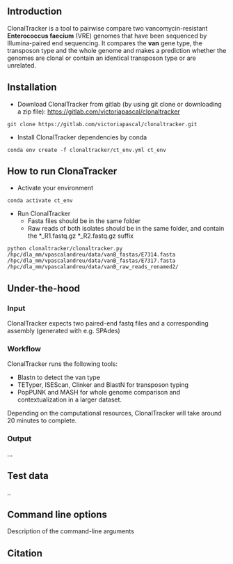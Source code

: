 ## Introduction

ClonalTracker is a tool to pairwise compare two vancomycin-resistant **Enterococcus faecium** (VRE) genomes 
that have been sequenced by Illumina-paired end sequencing. 
It compares the **van** gene type, the transposon type and the whole genome and makes a 
prediction whether the genomes are clonal or contain an identical transposon type or are unrelated.

## Installation

- Download ClonalTracker from gitlab (by using git clone or downloading a zip file): https://gitlab.com/victoriapascal/clonaltracker

```
git clone https://gitlab.com/victoriapascal/clonaltracker.git
```

- Install ClonalTracker dependencies by conda
```
conda env create -f clonaltracker/ct_env.yml ct_env
```

## How to run ClonaTracker

- Activate your environment
```
conda activate ct_env
```

- Run ClonalTracker
	- Fasta files should be in the same folder
	- Raw reads of both isolates should be in the same folder, and contain the *_R1.fastq.gz *_R2.fastq.gz suffix
```
python clonaltracker/clonaltracker.py /hpc/dla_mm/vpascalandreu/data/vanB_fastas/E7314.fasta /hpc/dla_mm/vpascalandreu/data/vanB_fastas/E7317.fasta /hpc/dla_mm/vpascalandreu/data/vanB_raw_reads_renamed2/
```

## Under-the-hood

### Input

ClonalTracker expects two paired-end fastq files and a corresponding assembly (generated with e.g. SPAdes)

### Workflow

ClonalTracker runs the following tools:
- Blastn to detect the van type
- TETyper, ISEScan, Clinker and BlastN for transposon typing
- PopPUNK and MASH for whole genome comparison and contextualization in a larger dataset.

Depending on the computational resources, ClonalTracker will take around 20 minutes to complete.

### Output

...

## Test data

..

## Command line options


Description of the command-line arguments 

## Citation

